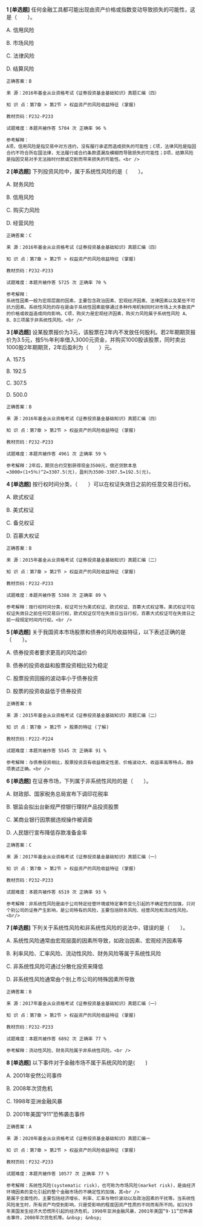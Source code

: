 **1 [单选题]** 
任何金融工具都可能出现由资产价格或指数变动导致损失的可能性，这是（　　）。

A. 信用风险

B. 市场风险

C. 法律风险

D. 结算风险

```
正确答案：B

来 源：2016年基金从业资格考试《证券投资基金基础知识》真题汇编（四）

知 识 点：第7章 > 第2节 > 权益资产的风险收益特征 (掌握)

教材页码：P232-P233

试题难度：本题共被作答 5704 次 正确率 96 %

参考解释：
A项，信用风险是指交易中对方违约，没有履行承诺而造成损失的可能性；C项，法律风险是指因合约不符合所在国法律，无法履行或合约条款遗漏及模糊而导致损失的可能性；D项，结算风险是指因交易对手无法按时付款或交割而带来损失的可能性。<br />

```


**2 [单选题]** 
下列投资风险中，属于系统性风险的是（　　）。

A. 财务风险

B. 信用风险

C. 购买力风险

D. 经营风险

```
正确答案：C

来 源：2016年基金从业资格考试《证券投资基金基础知识》真题汇编（四）

知 识 点：第7章 > 第2节 > 权益资产的风险收益特征 (掌握)

教材页码：P232-P233

试题难度：本题共被作答 5725 次 正确率 70 %

参考解释：
系统性因素一般为宏观层面的因素，主要包含政治因素、宏观经济因素、法律因素以及某些不可抗力因素。系统性风险的存在是由于系统性因素能够通过多种作用机制同时对市场上大多数资产的价格或收益造成同向影响。C项，购买力是宏观经济因素，购买力风险属于系统性风险 A、B、D三项属于非系统性风险。<br />

```


**3 [单选题]** 设某股票报价为3元，该股票在2年内不发放任何股利。若2年期期货报价为3.5元，按5％年利率借入3000元资金，并购买1000股该股票，同时卖出1000股2年期期货，2年后盈利为（&emsp;&emsp;）元。

A. 157.5

B. 192.5

C. 307.5&nbsp;

D. 500.0

```
正确答案：B

来 源：2016年基金从业资格考试《证券投资基金基础知识》真题汇编（四）

知 识 点：第7章 > 第2节 > 权益资产的风险收益特征 (掌握)

教材页码：P232-P233

试题难度：本题共被作答 4961 次 正确率 59 %

参考解释：2年后，期货合约交割获得现金3500元，偿还贷款本息=3000×(1+5％)^2=3307.5(元)，盈利为3500-3307.5=192.5(元)。
```


**4 [单选题]** 按行权时间分类，（　　）可以在权证失效日之前的任意交易日行权。

A. 欧式权证

B. 美式权证

C. 备兑权证

D. 百慕大权证

```
正确答案：B

来 源：2015年基金从业资格考试《证券投资基金基础知识》真题汇编（二）

知 识 点：第7章 > 第2节 > 权益资产的风险收益特征 (掌握)

教材页码：P232-P233

试题难度：本题共被作答 5388 次 正确率 89 %

参考解释：按行权时间分类，权证可分为美式权证、欧式权证、百慕大式权证等。美式权证可在权证失效日之前任何交易日行权，欧式权证仅可在失效日当日行权，百慕大式权证可在失效日之前一段规定时间内行权。<br />
```


**5 [单选题]** 关于我国资本市场股票和债券的风险收益特征，以下表述正确的是（&emsp;&emsp;）。

A. 债券投资者要求更高的风险溢价

B. 债券的投资收益和股票投资相比较为稳定

C. 股票投资回报的波动率小于债券投资

D. 股票的投资收益低于债券投资

```
正确答案：B

来 源：2015年基金从业资格考试《证券投资基金基础知识》真题汇编（二）

知 识 点：第7章 > 第2节 > 股票的特征 (了解)

教材页码：P222-P224

试题难度：本题共被作答 5545 次 正确率 91 %

参考解释：与债券投资相比，股票投资具有收益稳定性差、价格波动大、收益率高等特点。故B项表述正确。<br />
```


**6 [单选题]** 在证券市场，下列属于非系统性风险的是（　　）。

A. 财政部、国家税务总局宣布下调印花税率

B. 银监会拟出台新规严控银行理财产品投资股票

C. 某商业银行因票据违规操作被调查

D. 人民银行宣布降低存款准备金率<br/>

```
正确答案：C

来 源：2017年基金从业资格考试《证券投资基金基础知识》真题汇编（一）

知 识 点：第7章 > 第2节 > 权益资产的风险收益特征 (掌握)

教材页码：P232-P233

试题难度：本题共被作答 6519 次 正确率 93 %

参考解释：非系统性风险是由于公司特定经营环境或特定事件变化引起的不确定性的加强，只对个别公司的证券产生影响，是公司特有的风险，主要包括财务风险、经营风险和流动性风险。<br/>
```


**7 [单选题]** 下列关于系统性风险和非系统性风险的说法中，错误的是（&emsp;&emsp;）。

A. 系统性风险通常由宏观层面的因素所导致，如政治因素、宏观经济因素等

B. 利率风险、汇率风险、流动性风险、财务风险等属于系统性风险

C. 非系统性风险可通过分散化投资来降低

D. 非系统性风险通常由个别上市公司的特殊因素所导致

```
正确答案：B

来 源：2017年基金从业资格考试《证券投资基金基础知识》真题汇编（一）

知 识 点：第7章 > 第2节 > 权益资产的风险收益特征 (掌握)

教材页码：P232-P233

试题难度：本题共被作答 6892 次 正确率 77 %

参考解释：流动性风险、财务风险属于非系统性风险。<br />
```


**8 [单选题]** 以下事件对于金融市场不属于系统风险的是(&emsp;&emsp;)

A. 2001年安然公司事件

B. 2008年次贷危机

C. 1998年亚洲金融风暴

D. 2001年美国“911”恐怖袭击事件

```
正确答案：A

来 源：2020年基金从业资格考试《证券投资基金基础知识》真题汇编一

知 识 点：第7章 > 第2节 > 权益资产的风险收益特征 (掌握)

教材页码：P232-P233

试题难度：本题共被作答 10577 次 正确率 77 %

参考解释：系统性风险(systematic risk)，也可称为市场风险(market risk)，是由经济环境因素的变化引起的整个金融市场的不确定性的加强，其<br />
是属于全面性的，主要包括经济增长、利率、汇率与物价波动以及政治因素的干扰等。当系统性风险发生时，所有资产均受到影响，只是受影响的程度因资产性质的不同而有所不同。如1929年美国发生经济大恐慌所引起的经济危机，1998年亚洲金融风暴，2001年美国“9·11”恐怖袭击事件，2008年次贷危机等。&nbsp; &nbsp;
```

